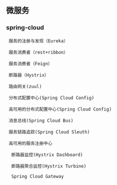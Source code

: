 ## 微服务

### spring-cloud 

	 服务的注册与发现（Eureka）

	 服务消费者（rest+ribbon）

	 服务消费者（Feign）

	 断路器（Hystrix）

	 路由网关(zuul)

	 分布式配置中心(Spring Cloud Config)

	 高可用的分布式配置中心(Spring Cloud Config)

	 消息总线(Spring Cloud Bus)

	 服务链路追踪(Spring Cloud Sleuth)

	 高可用的服务注册中心

	  断路器监控(Hystrix Dashboard)

	  断路器聚合监控(Hystrix Turbine)

	  Spring Cloud Gateway